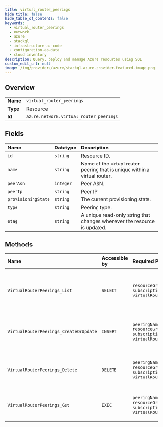 ```yaml
---
title: virtual_router_peerings
hide_title: false
hide_table_of_contents: false
keywords:
  - virtual_router_peerings
  - network
  - azure    
  - stackql
  - infrastructure-as-code
  - configuration-as-data
  - cloud inventory
description: Query, deploy and manage Azure resources using SQL
custom_edit_url: null
image: /img/providers/azure/stackql-azure-provider-featured-image.png
---
```

  
    

## Overview
<table><tbody>
<tr><td><b>Name</b></td><td><code>virtual_router_peerings</code></td></tr>
<tr><td><b>Type</b></td><td>Resource</td></tr>
<tr><td><b>Id</b></td><td><code>azure.network.virtual_router_peerings</code></td></tr>
</tbody></table>

## Fields
| Name | Datatype | Description |
|:-----|:---------|:------------|
| `id` | `string` | Resource ID. |
| `name` | `string` | Name of the virtual router peering that is unique within a virtual router. |
| `peerAsn` | `integer` | Peer ASN. |
| `peerIp` | `string` | Peer IP. |
| `provisioningState` | `string` | The current provisioning state. |
| `type` | `string` | Peering type. |
| `etag` | `string` | A unique read-only string that changes whenever the resource is updated. |
## Methods
| Name | Accessible by | Required Params | Description |
|:-----|:--------------|:----------------|:------------|
| `VirtualRouterPeerings_List` | `SELECT` | `resourceGroupName, subscriptionId, virtualRouterName` | Lists all Virtual Router Peerings in a Virtual Router resource. |
| `VirtualRouterPeerings_CreateOrUpdate` | `INSERT` | `peeringName, resourceGroupName, subscriptionId, virtualRouterName` | Creates or updates the specified Virtual Router Peering. |
| `VirtualRouterPeerings_Delete` | `DELETE` | `peeringName, resourceGroupName, subscriptionId, virtualRouterName` | Deletes the specified peering from a Virtual Router. |
| `VirtualRouterPeerings_Get` | `EXEC` | `peeringName, resourceGroupName, subscriptionId, virtualRouterName` | Gets the specified Virtual Router Peering. |
